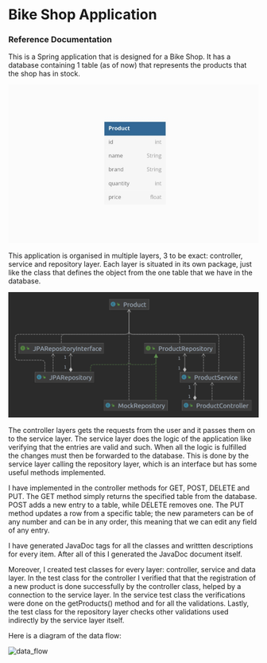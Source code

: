 # Bike Shop Application

### Reference Documentation
 
This is a Spring application that is designed for a Bike Shop. It has a database containing 1 table (as of now) that
represents the products that the shop has in stock.

![flow_diagram](DB_Diagram.jpeg)

This application is organised in multiple layers, 3 to be exact: controller, service and repository layer.
Each layer is situated in its own package, just like the class that defines the object from the one table that we have
in the database.

![flow_diagram](UML_diagram.png)


The controller layers gets the requests from the user and it passes them on to the service layer. The service layer 
does the logic of the application like verifying that the entries are valid and such.
When all the logic is fulfilled the changes must then be forwarded to the database. This is done by the service layer
calling the repository layer, which is an interface but has some useful methods implemented.

I have implemented in the controller methods for GET, POST, DELETE and PUT. The GET method simply returns the 
specified table from the database. POST adds a new entry to a table, while DELETE removes one. The PUT method updates a 
row from a specific table; the new parameters can be of any number and can be in any order, this meaning that we can edit any field of any entry.

I have generated JavaDoc tags for all the classes and writtten descriptions for every item. After all of this I generated the JavaDoc document itself.

Moreover, I created test classes for every layer: controller, service and data layer. 
In the test class for the controller I verified that that the registration of a new product is done successfully by the controller class, helped by a connection to the service layer. 
In the service test class the verifications were done on the getProducts() method and for all the validations. 
Lastly, the test class for the repository layer checks other validations used indirectly by the service layer itself.

Here is a diagram of the data flow:

![data_flow](https://user-images.githubusercontent.com/72409630/167450047-dac42f71-7b26-448b-bb2b-dc2962d6af64.png)
